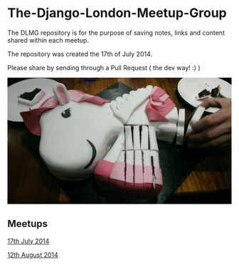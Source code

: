 The-Django-London-Meetup-Group
==============================

The DLMG repository is for the purpose of saving notes, links and content shared within each meetup.

The repository was created the 17th of July 2014.

Please share by sending through a Pull Request ( the dev way! :) )

![Django Pony](img/django-pony.jpg)

Meetups
-----------------------------

[17th July 2014](meetups/17-July-2014.md)

[12th August 2014](meetups/12-August-2014.md)
